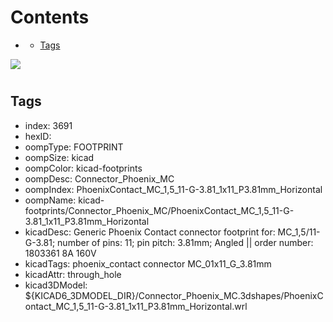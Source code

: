 



Contents
========

* [](#)
	* [Tags](#tags)
  
![][im]
# 

## Tags

- index: 3691
- hexID: 
- oompType: FOOTPRINT
- oompSize: kicad
- oompColor: kicad-footprints
- oompDesc: Connector_Phoenix_MC
- oompIndex: PhoenixContact_MC_1,5_11-G-3.81_1x11_P3.81mm_Horizontal
- oompName: kicad-footprints/Connector_Phoenix_MC/PhoenixContact_MC_1,5_11-G-3.81_1x11_P3.81mm_Horizontal
- kicadDesc: Generic Phoenix Contact connector footprint for: MC_1,5/11-G-3.81; number of pins: 11; pin pitch: 3.81mm; Angled || order number: 1803361 8A 160V
- kicadTags: phoenix_contact connector MC_01x11_G_3.81mm
- kicadAttr: through_hole
- kicad3DModel: ${KICAD6_3DMODEL_DIR}/Connector_Phoenix_MC.3dshapes/PhoenixContact_MC_1,5_11-G-3.81_1x11_P3.81mm_Horizontal.wrl



[im]: image.png
